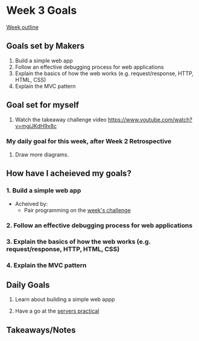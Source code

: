 # Week 3 Goals
[Week outline](https://github.com/makersacademy/course/blob/master/week_outlines.md/#week-3)

## Goals set by Makers
1. Build a simple web app
2. Follow an effective debugging process for web applications
3. Explain the basics of how the web works (e.g. request/response, HTTP, HTML, CSS)
4. Explain the MVC pattern

## Goal set for myself 
1. Watch the takeaway challenge video https://www.youtube.com/watch?v=mgiJKdH9x8c

### My daily goal for this week, after Week 2 Retrospective
1. Draw more diagrams.  

## How have I acheieved my goals?
### 1. Build a simple web app
* Acheived by:
  * Pair programming on the [week's challenge](https://github.com/makersacademy/course/tree/master/intro_to_the_web)

### 2. Follow an effective debugging process for web applications

### 3. Explain the basics of how the web works (e.g. request/response, HTTP, HTML, CSS)

### 4. Explain the MVC pattern

## Daily Goals

1. Learn about building a simple web appp

2. Have a go at the [servers practical](https://github.com/makersacademy/skills-workshops/blob/master/practicals/servers_and_clients/servers.md)

## Takeaways/Notes
